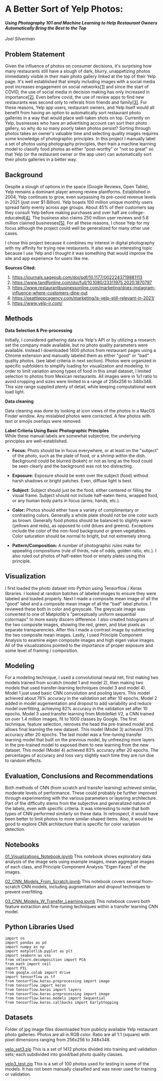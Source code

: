 # A Better Sort of Yelp Photos:  
#### _Using Photography 101 and Machine Learning to Help Restaurant Owners Automatically Bring the Best to the Top_  
_Joel Silverman_

## Problem Statement

Given the influence of photos on consumer decisions, it's surprising how many restaurants still have a slough of dark, blurry, unappetizing photos immediately visible in their main photo gallery linked at the top of their Yelp page.  It's well established that simply including images with a social media post increases engagement on social networks[[1]](#sources_cited) and since the start of COVID, the use of social media in decision making has only increased in importance[[2]](#sources_cited). Even before covid, the use of review apps to find new restaurants was second only to referals from friends and family[[3]](#sources_cited). For these reasons, Yelp app users, restaurant owners, and Yelp itself would all benefit from having an option to automatically sort restaurant photo galleries in a way that would place well-taken shots on top.  Currently on Yelp, businesses who have an advertising account can sort their photo gallery, so why do so many poorly taken photos persist?  Sorting through photos takes an owner's valuable time and selecting quality images requires some knowledge of photographic principles.  In this project I manually label a set of photos using photography principles, then train a machine learning model to classify food photos as either "post-worthy" or "not so great" so that Yelp (or the restaurant owner or the app user) can automatically sort their photo galleries in a better way.  

## Background

Despite a slough of options in the space (Google Reviews, Open Table), Yelp remains a dominant player among review plantforms.  Established in 2004, Yelp continues to grow, even surpassing its  pre-covid revenue levels in 2021 (just over $1 Billion).  Yelp boasts 100 million unique monthly users spread fairly evenly across age groups. About 45% of their customers say they consult Yelp before making purchases and over half are college-educated[[4]](#sources_cited).  The business also claims 250 million user reviews and 5.8 million claimed businesses[[5]](#sources_cited). For all these reasons, I chose Yelp for my focus although the project could well be generalized for many other use cases. 

I chose this project because it combines my interest in digital photography with my affinity for trying new restaurants.  It also was an interesting topic because I use Yelp and I thought it was something that would improve the site and app experience for users like me.  

<a id='sources_cited'></a>
**Sources Cited:** 
1. https://journals.sagepub.com/doi/pdf/10.1177/0022243719881113 
2. https://www.tandfonline.com/doi/full/10.1080/23311975.2020.1870797
3. https://www.restaurantbusinessonline.com/marketing/does-instagram-influence-where-customers-dine-out
4. https://seattleppcagency.com/marketing/is-yelp-still-relevant-in-2021/ 
5. https://www.yelp-ir.com/

## Methods

**Data Selection & Pre-processing**

Initially, I considered gathering data via Yelp's API or by utilizing a research set the company made available, but no photo quality parameters were available. Instead I downloaded 1400 photos from restaurant pages using a Chrome extension and manually labeled them as either "good" or "bad" quality photos. (see label criteria in next section). Photos were organized in specific subfolders to simplify loading for visualization and modeling.  In order to limit variation among types of food in this small dataset, I limited selection to photos from Mexican restaurants.  All images were in 1x1 ratio to avoid cropping and sizes were limited to a range of 256x256 to 348x348.  This size range supplied plenty of detail, while keeping computational work load light.

**Data cleaning**

Data cleaning was done by looking at icon views of the photos in a MacOS Finder window.  Any mislabled photos were corrected.  A few photos with text or emojis overlays were removed.  

**Label Criteria Using Basic Photographic Principles**  
While these manual labels are somewhat subjective, the underlying principles are well-established.

- **Focus:**  Photo should be in focus everywhere, or at least on the "subject" of the photo, such as the plate of food, or a shrimp within the dish.  Background could be blurred (bokeh) or not as long as the food could be seen clearly and the background was not too distracting.

- **Exposure:**  Exposure should be even over the subject (food) without harsh shadows or bright patches.  Even, diffuse light is best.

- **Subject:**  Subject should just be the food, either centered or filling the visual frame.   Subject should not include half-eaten items, wrapped food, or any human body parts in focus (arms, hands, etc.).

- **Color:**  Photos should either have a variety of complimentary or contrasting colors.  Generally a whole plate should not be one color such as brown. Generally food photos should be balanced to slightly warm (yellows and reds), as opposed to cold (blues and greens).  Exceptions include the color of the non-food background or green vegetables.  Color saturation should be normal to bright, but not extremely strong.

- **Pattern/Composition:**
A number of photographic rules make for appealing compositions (rule of thirds, rule of odds, golden ratio, etc.).  I also ruled out photos of half-eaten food or empty plates using this principle. 

## Visualization
I first loaded the photo dataset into Python using Tensorflow / Keras libraries.  I looked at random batches of labeled images to ensure they were labeled and loaded properly.  Next I made a composite mean image of all the "good" label and a composite mean image of all the "bad" label photos. I reviewed these both in color and greyscale.  The greyscale image was converted to one of Matplotlib's "perceptually uniform sequential colormaps" to more easily discern difference.  I also created histograms of the two composite images, showing the red, green, and blue pixels as separate transparencies.  After this I made a contrast image by subtracting the two composite mean images.  Lastly, I used Principle Component Analysis to examine eigen composite images and high eigen value images. All of the visualizations pointed to the importance of proper exposure and some level of framing / composition.   

## Modeling

For a modeling technique, I used a convolutional neural net, first making two models trained from scratch (model 1 and model 2), then making two models that used transfer-learning techniques (model 3 and model 4).  Model 1 just used basic CNN convolution and pooling layers.  This model achieved about 76% accuracy in the validation set after 10 epochs.  Model 2 added in model augementation and dropout to add variability and reduce model overfitting, achieving 82% accuracy in the validation set after 10 epochs.  Model 3 used transfer learning from MobileNet V2, a CNN trained on over 1.4 million images, fit to 1000 classes by Google.  The first technique, feature selection, removes the head the pre-trained model and allows final learning the new dataset.  This model (Model 3) achieved 73% accuracy after 20 epochs.  The last model was a fine-tuning transfer learning model that built on the previous model, by unfreezing more layers in the pre-trained model to exposed them to new learning from the new dataset.  This model (Model 4) achieved 83% accuracy after 20 epochs.  The percentages of accuracy and loss vary slightly each time they are run due to random effects.  

## Evaluation, Conclusions and Recommendations

Both methods of CNN (from scratch and transfer learning) achieved similar, moderate levels of performance.  These could probably be further improved through experimenting with the various parameters or layering architecture.  Part of the difficulty stems from the subjective and generalized nature of the labels, even with specific criteria.  It was interesting to note that both types of CNN performed similarly on these data.  In retrospect, it would have been better to limit photos to more similar-shaped items.  Also, it would be good to explore CNN architecture that is specific for color variation detection.  

## Notebooks
[01_Visualizations_Notebook.ipynb](code/01-Visualizations_Notebook.ipynb) This notebook shows exploratory data analysis of the image sets using example images, mean aggregate images of each class, and Principle Component Analysis "Eigen Faces" of the images.

[02_CNN_Models_From_Scratch.ipynb](code/02_CNN_Models_From_Scratch.ipynb)  This notebook covers several from-scratch CNN models, including augmentation and dropout techniques to prevent overfitting.

[03_CNN_Models_W_Transfer_Learning.ipynb](code/03_CNN_Models_W_Transfer_Learning.ipynb)  This notebook covers both feature extraction and fine-tuning techniques within a transfer learning CNN model.


## Python Libraries Used
`import os`<br>
`import pandas as pd`<br>
`import numpy as np`<br>
`import matplotlib.pyplot as plt`<br>
`import seaborn as sns`<br>
`from sklearn.decomposition import PCA`<br>
`from math import ceil`<br>
`import PIL`<br>
`from google.colab import drive`<br>
`import tensorflow as tf`<br>
`from tensorflow.keras.preprocessing import image`<br>
`from tensorflow import keras`<br>
`from tensorflow.keras import layers`<br>
`from tensorflow.keras.preprocessing import image`<br>
`from tensorflow.keras.models import Sequential`<br>
`from tensorflow.keras.callbacks import EarlyStopping`<br>

## Datasets

Folder of jpg image files downloaded from publicly available Yelp restaurant photo galleries.  Photos are all in RGB color.  Ratio are all 1:1 (square) with pixel dimensions ranging from 256x256 to 348x348.

[yelp_set3.zip](data/yelp_set3.zip)  This is a set of 1412 photos divided into training and validation sets; each subdivided into good/bad photo quality classes.

[yelp3_test.zip](data/yelp3_test.zip)  This is a set of 100 photos used for testing in some of the models.  It has not been manually classified and was never used for training or validation.

